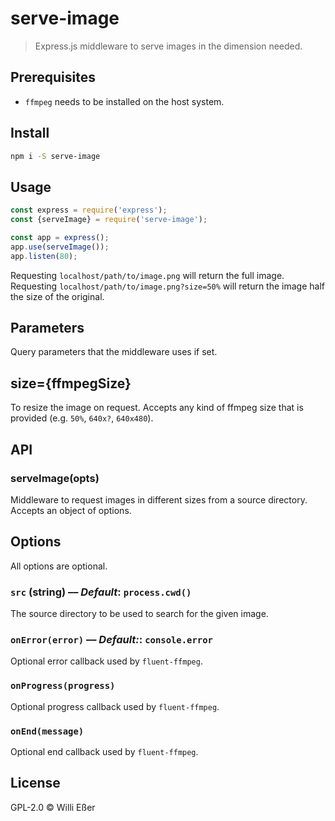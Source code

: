 # serve-image

> Express.js middleware to serve images in the dimension needed.

## Prerequisites

* `ffmpeg` needs to be installed on the host system.

## Install

```bash
npm i -S serve-image
```

## Usage

```js
const express = require('express');
const {serveImage} = require('serve-image');

const app = express();
app.use(serveImage());
app.listen(80);
```

Requesting `localhost/path/to/image.png` will return the full image. Requesting `localhost/path/to/image.png?size=50%` will return the image half the size of the original.

## Parameters

Query parameters that the middleware uses if set.

## size={ffmpegSize}

To resize the image on request. Accepts any kind of ffmpeg size that is provided (e.g. `50%`, `640x?`, `640x480`).

## API

### serveImage(opts)

Middleware to request images in different sizes from a source directory. Accepts an object of options.

## Options

All options are optional.

### `src` (**string**) –– *Default*: `process.cwd()`

The source directory to be used to search for the given image.

### `onError(error)` –– *Default:*: `console.error`

Optional error callback used by `fluent-ffmpeg`.

### `onProgress(progress)`

Optional progress callback used by `fluent-ffmpeg`.

### `onEnd(message)`

Optional end callback used by `fluent-ffmpeg`.

## License

GPL-2.0 © Willi Eßer